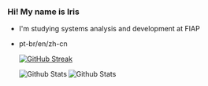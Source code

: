 ### Hi! My name is Iris


-  I'm studying systems analysis and development at FIAP
-  pt-br/en/zh-cn




 
  
     <a href="https://git.io/streak-stats"><img src="https://streak-stats.demolab.com?user=irissuu&theme=blueberry-duo&hide_border=true" alt="GitHub Streak" /></a>


      <img align="left" src="https://github-readme-stats.vercel.app/api/top-langs/?username=irissuu&theme=dark&hide_border=True&include_all_commits=true&count_private=true" alt="Github Stats"/>
      <img align="middle" src="https://github-readme-streak-stats.herokuapp.com/?user=irissuu&theme=dark&hide_border=True" alt="Github Stats"/>
 


